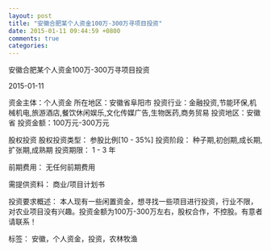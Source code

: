 ```yaml
---
layout: post
title: "安徽合肥某个人资金100万-300万寻项目投资"
date: 2015-01-11 09:44:59 +0800
comments: true
categories: 
---
```

安徽合肥某个人资金100万-300万寻项目投资



2015-01-11

资金主体：个人资金
所在地区：安徽省阜阳市
投资行业：金融投资,节能环保,机械机电,旅游酒店,餐饮休闲娱乐,文化传媒广告,生物医药,商务贸易
投资地区：安徽省
投资金额：100万元-300万元

股权投资
股权投资类型：
                            参股比例[10 - 35%] 
                                                                                投资阶段：
                            种子期,初创期,成长期,扩张期,成熟期 
                                                                                                                                        投资期限：
                            1 - 3 年

前期费用：
无任何前期费用

需提供资料：
商业/项目计划书

投资要求概述：
本人现有一些闲置资金，想寻找一些项目进行投资，行业不限，对农业项目没有兴趣。投资金额为100万-300万左右，股权合作，不控股。有意者请联系！

标签：
安徽，个人资金，投资，农林牧渔

